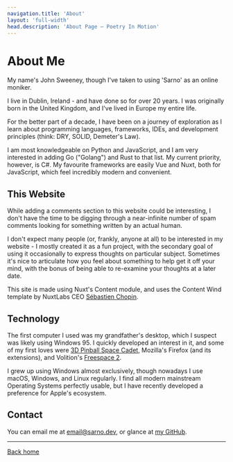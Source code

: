 ```yaml
---
navigation.title: 'About'
layout: 'full-width'
head.description: 'About Page — Poetry In Motion'
---
```


# About Me

My name's John Sweeney, though I've taken to using 'Sarno' as an online moniker.

I live in Dublin, Ireland - and have done so for over 20 years. I was originally born in the United Kingdom, and I've lived in Europe my entire life.

For the better part of a decade, I have been on a journey of exploration as I learn about programming languages, frameworks, IDEs, and development principles (think: DRY, SOLID, Demeter's Law).

I am most knowledgeable on Python and JavaScript, and I am very interested in adding Go ("Golang") and Rust to that list. My current priority, however, is C#. My favourite frameworks are easily Vue and Nuxt, both for JavaScript, which feel incredibly modern and convenient.

## This Website

While adding a comments section to this website could be interesting, I don't have the time to be digging through a near-infinite number of spam comments looking for something written by an actual human.

I don't expect many people (or, frankly, anyone at all) to be interested in my website - I mostly created it as a fun project, with the secondary goal of using it occasionally to express thoughts on particular subject. Sometimes it's nice to articulate how you feel about something to help get it off your mind, with the bonus of being able to re-examine your thoughts at a later date.

This site is made using Nuxt's Content module, and uses the Content Wind template by NuxtLabs CEO [Sébastien Chopin](https://twitter.com/Atinux).

## Technology

The first computer I used was my grandfather's desktop, which I suspect was likely using Windows 95. I quickly developed an interest in it, and some of my first loves were [3D Pinball Space Cadet](https://en.wikipedia.org/wiki/Full_Tilt!_Pinball#3D_Pinball_for_Windows_%E2%80%93_Space_Cadet), Mozilla's Firefox (and its extensions), and Volition's [Freespace 2](https://en.wikipedia.org/wiki/FreeSpace_2).

I grew up using Windows almost exclusively, though nowadays I use macOS, Windows, and Linux regularly. I find all modern mainstream Operating Systems perfectly usable, but I have recently developed a preference for Apple's ecosystem.

## Contact

You can email me at [email@sarno.dev](mailto:email@sarno.dev), or glance at [my GitHub](https://github.com/mrsarno).

---

[Back home](/)
